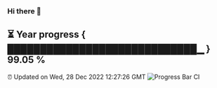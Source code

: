 ### Hi there 👋
⏳ Year progress { █████████████████████████████▁ } 99.05 %
---
⏰ Updated on Wed, 28 Dec 2022 12:27:26 GMT
![Progress Bar CI](https://github.com/liununu/liununu/workflows/Progress%20Bar%20CI/badge.svg)
